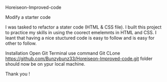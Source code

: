 Horeiseon-Improved-code

Modify a starter code

I was tasked to refactor a stater code (HTML & CSS file).
I built this project to practice my skills in using the coorect emelemnts in HTML and CSS.
I leant that having a nice stuctured code is easy to follow and is easy for other to follow.

Installation
Open Git Terminal
use command Git CLone <https://github.com/Bunzybunz33/Horeiseon-Improved-code.git>
folder should now be on ypur local machine.

Thank you !
